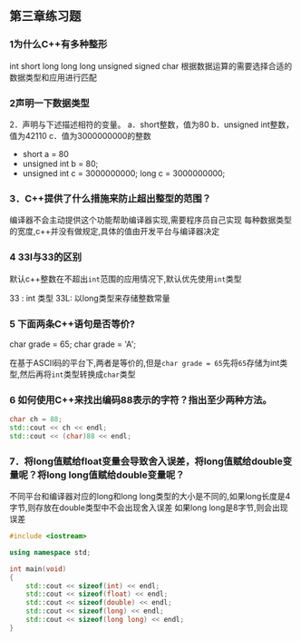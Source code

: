 ## 第三章练习题

### 1为什么C++有多种整形
int short long long long unsigned signed char
根据数据运算的需要选择合适的数据类型和应用进行匹配

### 2声明一下数据类型

2．声明与下述描述相符的变量。
a．short整数，值为80
b．unsigned int整数，值为42110
c．值为3000000000的整数


* short a = 80
* unsigned int b = 80;
* unsigned int c  = 3000000000; long c = 3000000000;

### 3．C++提供了什么措施来防止超出整型的范围？

编译器不会主动提供这个功能帮助编译器实现,需要程序员自己实现
每种数据类型的宽度,c++并没有做规定,具体的值由开发平台与编译器决定

### 4 33l与33的区别

默认c++整数在不超出`int`范围的应用情况下,默认优先使用`int`类型

33 : int 类型
33L: 以long类型来存储整数常量

### 5 下面两条C++语句是否等价?

char grade = 65;
char grade = 'A';

在基于ASCII码的平台下,两者是等价的,但是`char grade = 65`先将`65`存储为int类型,然后再将`int`类型转换成`char`类型

### 6 如何使用C++来找出编码88表示的字符？指出至少两种方法。
```c++
char ch = 88;
std::cout << ch << endl;
std::cout << (char)88 << endl;
```

### 7．将long值赋给float变量会导致舍入误差，将long值赋给double变量呢？将long long值赋给double变量呢？

不同平台和编译器对应的long和long long类型的大小是不同的,如果long长度是4字节,则存放在double类型中不会出现舍入误差
如果long long是8字节,则会出现误差


```c++
#include <iostream>

using namespace std;

int main(void)
{
    std::cout << sizeof(int) << endl;
    std::cout << sizeof(float) << endl;
    std::cout << sizeof(double) << endl;
    std::cout << sizeof(long) << endl;
    std::cout << sizeof(long long) << endl;
}
```

